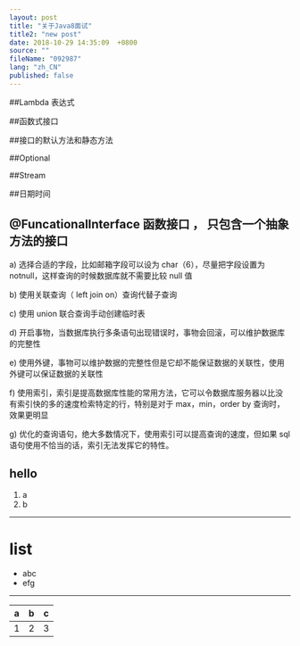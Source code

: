 ```yaml
---
layout: post
title: "关于Java8面试"
title2: "new post"
date: 2018-10-29 14:35:09  +0800
source: ""
fileName: "092987"
lang: "zh_CN"
published: false
---
```


##Lambda 表达式

##函数式接口

##接口的默认方法和静态方法

##Optional

##Stream

##日期时间

## @FuncationalInterface 函数接口 ， 只包含一个抽象方法的接口

a) 选择合适的字段，比如邮箱字段可以设为 char（6），尽量把字段设置为 notnull，这样查询的时候数据库就不需要比较 null 值

b) 使用关联查询（ left join on）查询代替子查询

c) 使用 union 联合查询手动创建临时表

d) 开启事物，当数据库执行多条语句出现错误时，事物会回滚，可以维护数据库的完整性

e) 使用外键，事物可以维护数据的完整性但是它却不能保证数据的关联性，使用外键可以保证数据的关联性

f) 使用索引，索引是提高数据库性能的常用方法，它可以令数据库服务器以比没有索引快的多的速度检索特定的行，特别是对于 max，min，order by 查询时，效果更明显

g) 优化的查询语句，绝大多数情况下，使用索引可以提高查询的速度，但如果 sql 语句使用不恰当的话，索引无法发挥它的特性。

## hello

1. a
2. b

---

# list

- abc
- efg

---

| a   | b   | c   |
| --- | --- | --- |
| 1   | 2   | 3   |

